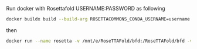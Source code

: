 Run docker with Rosettafold USERNAME:PASSWORD as following

```bash
docker buildx build --build-arg ROSETTACOMMONS_CONDA_USERNAME=username --build-arg ROSETTACOMMONS_CONDA_PASSWORD=password --progress plain -f build/Dockerfile -t rosetta .
```

then 

```bash
docker run --name rosetta -v /mnt/e/RoseTTAFold/bfd:/RoseTTAFold/bfd -v /mnt/e/RoseTTAFold/UniRef30_2020_06:/RoseTTAFold/UniRef30_2020_06 -v /mnt/e/RoseTTAFold/pdb100_2021Mar03:/RoseTTAFold/pdb100_2021Mar03 --gpus=all --net=host rosetta --port=8000
```